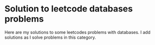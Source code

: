 # Solution to leetcode databases problems
Here are my solutions to some leetcodes problems with databases. I add solutions as I solve problems in this category.
